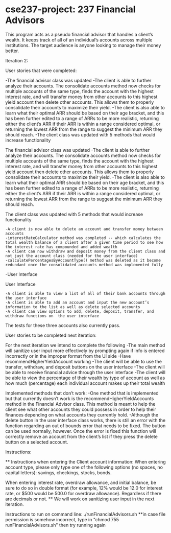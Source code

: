 # cse237-project: 237 Financial Advisors
This program acts as a pseudo financial advisor that handles a client’s wealth. It keeps track of all of an individual’s accounts across multiple institutions. The target audience is anyone looking to manage their money better.

Iteration 2:

User stories that were completed:


-The financial advisor class was updated 
    -The client is able to further analyze their accounts. The consolidate accounts method now checks for multiple accounts of the same type, finds the account with the highest interest rate, and will transfer money from other accounts to this highest yield account then delete other accounts. This allows them to properly consolidate their accounts to maximize their yield. 
    -The client is also able to learn what their optimal ARR should be based on their age bracket, and this has been further edited to a range of ARRs to be more realistic, returning either the client’s ARR if their ARR is within a range considered optimal, or returning the lowest ARR from the range to suggest the minimum ARR they should reach.
-The client class was updated with 5 methods that would increase functionality 

The financial advisor class was updated 
    -The client is able to further analyze their accounts. The consolidate accounts method now checks for multiple accounts of the same type, finds the account with the highest interest rate, and will transfer money from other accounts to this highest yield account then delete other accounts. This allows them to properly consolidate their accounts to maximize their yield. 
    -The client is also able to learn what their optimal ARR should be based on their age bracket, and this has been further edited to a range of ARRs to be more realistic, returning either the client’s ARR if their ARR is within a range considered optimal, or returning the lowest ARR from the range to suggest the minimum ARR they should reach.
    
The client class was updated with 5 methods that would increase functionality 

    -A client is now able to delete an account and transfer money between accounts
    -interestRateCalculator method was completed -- which calculates the total wealth balance of a client after a given time period to see how the interest rate has compounded and added wealth
    -A client can now withdraw and deposit money from the client class and not just the account class (needed for the user interface)
    -calculatePercentagesByAccountType() method was deleted as it become redundant once the consolidated accounts method was implemented fully 

-User Interface

    
User Interface

    -A client is able to view a list of all of their bank accounts through the user interface
    -A client is able to add an account and input the new account’s information to the list as well as delete selected accounts
    -A client can view options to add, delete, deposit, transfer, and withdraw functions on  the user interface 
The tests for these three accounts also currently pass. 
 
User stories to be completed next iteration: 

For the next iteration we intend to complete the following
    -The main method will sanitize user input more effectively by prompting again if info is entered incorrectly or in the improper format from the UI side
    -Have recommendHigherYieldAccount working
    -The client will be able to use the transfer, withdraw, and deposit buttons on the user interface
    -The client will be able to receive financial advice through the user interface
    -The client will be able to view the percentage of their wealth by type of account as well as how much (percentage) each individual account makes up their total wealth
    
Implemented methods that don’t work:
    -One method that is implemented but that currently doesn’t work is the recommendHigherYieldAccounts method in the Financial Advisor class. This method is meant to help the client see what other accounts they could possess in order to help their finances depending on what accounts they currently hold.
    -Although the delete button in the user interface class works, there is still an error with the function regarding an out of bounds error that needs to be fixed. The button can be used normally, however. Once the error is fixed this function will correctly remove an account from the client’s list if they press the delete button on a selected account.
    
Instructions:

** Instructions when entering the Client account information: When entering account type, please only type one of the following options (no spaces, no capital letters): savings, checkings, stocks, bonds.

When entering interest rate, overdraw allowance, and initial balance, be sure to do so in double format (for example, 12% would be 12.0 for interest rate, or $500 would be 500.0 for overdraw allowance). Regardless if there are decimals or not. ** We will work on sanitizing user input in the next iteration. 

Instructions to run on command line: ./runFinancialAdvisors.sh
**in case file permission is somehow incorrect, type in "chmod 755 runFinancialAdvisors.sh" then try running again
